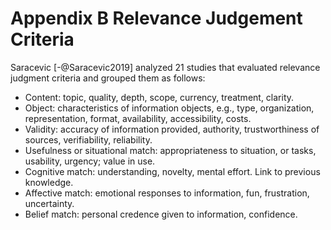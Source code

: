 # Appendix B Relevance Judgement Criteria

Saracevic [-@Saracevic2019] analyzed 21 studies that evaluated relevance judgment criteria and grouped them as follows:

- Content: topic, quality, depth, scope, currency, treatment, clarity.
- Object: characteristics of information objects, e.g., type, organization, representation, format, availability, accessibility, costs.
- Validity: accuracy of information provided, authority, trustworthiness of sources, verifiability, reliability.
- Usefulness or situational match: appropriateness to situation, or tasks, usability, urgency; value in use.
- Cognitive match: understanding, novelty, mental effort. Link to previous knowledge.
- Affective match: emotional responses to information, fun, frustration, uncertainty.
- Belief match: personal credence given to information, confidence.
